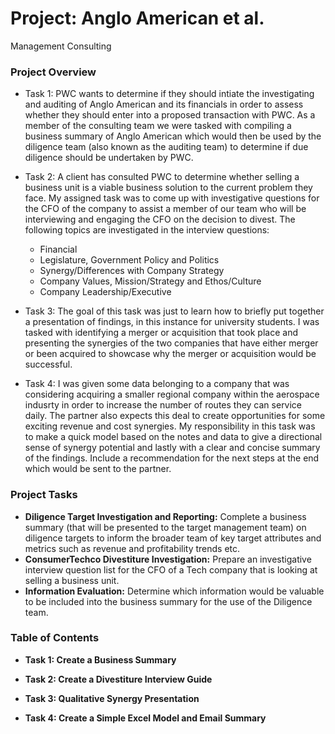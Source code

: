 # Project: Anglo American et al.
Management Consulting

### Project Overview
* Task 1: PWC wants to determine if they should intiate the investigating and auditing of Anglo American and its financials in order to assess whether they should enter into a proposed transaction with PWC. As a member of the consulting team we were tasked with compiling a business summary of Anglo American which would then be used by the diligence team (also known as the auditing team) to determine if due diligence should be undertaken by PWC.

* Task 2: A client has consulted PWC to determine whether selling a business unit is a viable business solution to the current problem they face. My assigned task was to come up with investigative questions for the CFO of the company to assist a member of our team who will be interviewing and engaging the CFO on the decision to divest. The following topics are investigated in the interview questions:
  *   Financial
  *   Legislature, Government Policy and Politics
  *   Synergy/Differences with Company Strategy
  *   Company Values, Mission/Strategy and Ethos/Culture
  *   Company Leadership/Executive
    
* Task 3: The goal of this task was just to learn how to briefly put together a presentation of findings, in this instance for university students. I was tasked with identifying a merger or acquisition that took place and presenting the synergies of the two companies that have either merger or been acquired to showcase why the merger or acquisition would be successful.
 
* Task 4: I was given some data belonging to a company that was considering acquiring a smaller regional company within the aerospace indusrty in order to increase the number of routes they can service daily. The partner also expects this deal to create opportunities for some exciting revenue and cost synergies. My responsibility in this task was to make a quick model based on the notes and data to give a directional sense of synergy potential and lastly with a clear and concise summary of the findings. Include a recommendation for the next steps at the end which would be sent to the partner.

### Project Tasks
* **Diligence Target Investigation and Reporting:** Complete a business summary (that will be presented to the target management team) on diligence targets to inform the broader team of key target attributes and metrics such as revenue and profitability trends etc.
* **ConsumerTechco Divestiture Investigation:** Prepare an investigative interview question list for the CFO of a Tech company that is looking at selling a business unit.
* **Information Evaluation:** Determine which information would be valuable to be included into the business summary for the use of the Diligence team.

### Table of Contents

* **Task 1: Create a Business Summary**

* **Task 2: Create a Divestiture Interview Guide**

* **Task 3: Qualitative Synergy Presentation**

* **Task 4: Create a Simple Excel Model and Email Summary**
